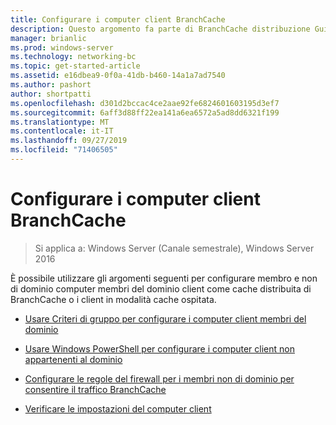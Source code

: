 ```yaml
---
title: Configurare i computer client BranchCache
description: Questo argomento fa parte di BranchCache distribuzione Guide per Windows Server 2016, che illustra come distribuire BranchCache in modalità cache distribuita e ospitato per ottimizzare l'utilizzo della larghezza di banda WAN nelle succursali
manager: brianlic
ms.prod: windows-server
ms.technology: networking-bc
ms.topic: get-started-article
ms.assetid: e16dbea9-0f0a-41db-b460-14a1a7ad7540
ms.author: pashort
author: shortpatti
ms.openlocfilehash: d301d2bccac4ce2aae92fe6824601603195d3ef7
ms.sourcegitcommit: 6aff3d88ff22ea141a6ea6572a5ad8dd6321f199
ms.translationtype: MT
ms.contentlocale: it-IT
ms.lasthandoff: 09/27/2019
ms.locfileid: "71406505"
---
```

# <a name="configure-branchcache-client-computers"></a>Configurare i computer client BranchCache

>Si applica a: Windows Server (Canale semestrale), Windows Server 2016

È possibile utilizzare gli argomenti seguenti per configurare membro e non di dominio computer membri del dominio client come cache distribuita di BranchCache o i client in modalità cache ospitata.  
  
-   [Usare Criteri di gruppo per configurare i computer client membri del dominio](../../branchcache/deploy/Use-Group-Policy-to-Configure-Domain-Member-Client-Computers.md)  
  
-   [Usare Windows PowerShell per configurare i computer client non appartenenti al dominio](../../branchcache/deploy/Use-Windows-PowerShell-to-Configure-Non-Domain-Member-Client-Computers.md)  
  
-   [Configurare le regole del firewall per i membri non di dominio per consentire il traffico BranchCache](../../branchcache/deploy/Configure-Firewall-Rules-for-Non-Domain-Members-to-Allow-BranchCache-Traffic.md)  
  
-   [Verificare le impostazioni del computer client](../../branchcache/deploy/Verify-Client-Computer-Settings.md)  
  


